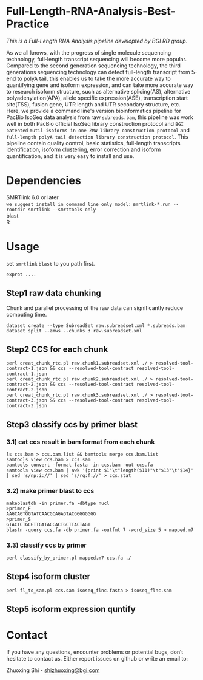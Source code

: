 # Full-Length-RNA-Analysis-Best-Practice
*This is a Full-Length RNA Analysis pipeline developted by BGI RD group.*

As we all knows, with the progress of single molecule sequencing technology, full-length transcript sequencing will become more popular. Compared to the second generation sequencing technology, the third generations sequencing technology can detect full-length transcript from 5-end to polyA tail, this enables us to take the more accurate way to quantifying gene and isoform expression, and can take more accurate way to research isoform structure, such as alternative splicing(AS), alternative polyadenylation(APA), allele specific expression(ASE), transcription start site(TSS), fusion gene, UTR length and UTR secondary structure, etc.   
Here, we provide a command line's version bioinformatics pipeline for PacBio IsoSeq data analysis from raw `subreads.bam`, this pipeline was work well in both PacBio official IsoSeq library construction protocol and `BGI patented` `mutil-isoforms in one ZMW library construction protocol` and `full-length polyA tail detection library construction protocol`. This pipeline contain quality control, basic statistics, full-length transcripts identification, isoform clustering, error correction and isoform quantification, and it is very easy to install and use.   

# Dependencies   
SMRTlink 6.0 or later   
`we suggest install in command line only model:` `smrtlink-*.run --rootdir smrtlink --smrttools-only`   
blast   
R

# Usage
set `smrtlink` `blast` to you path first.
```
exprot ....
```

## Step1 raw data chunking
Chunk and parallel processing of the raw data can significantly reduce computing time.
```
dataset create --type SubreadSet raw.subreadset.xml *.subreads.bam
dataset split --zmws --chunks 3 raw.subreadset.xml
```
## Step2 CCS for each chunk
```
perl creat_chunk_rtc.pl raw.chunk1.subreadset.xml ./ > resolved-tool-contract-1.json && ccs --resolved-tool-contract resolved-tool-contract-1.json   
perl creat_chunk_rtc.pl raw.chunk2.subreadset.xml ./ > resolved-tool-contract-2.json && ccs --resolved-tool-contract resolved-tool-contract-2.json  
perl creat_chunk_rtc.pl raw.chunk3.subreadset.xml ./ > resolved-tool-contract-3.json && ccs --resolved-tool-contract resolved-tool-contract-3.json  
```
## Step3 classify ccs by primer blast
### 3.1) cat ccs result in bam format from each chunk
```
ls ccs.bam > ccs.bam.list && bamtools merge ccs.bam.list
samtools view ccs.bam > ccs.sam
bamtools convert -format fasta -in ccs.bam -out ccs.fa 
samtools view ccs.bam | awk '{print $1"\t"length($11)"\t"$13"\t"$14}' | sed 's/np:i://' | sed 's/rq:f://' > ccs.stat 
```
### 3.2) make primer blast to ccs
```
makeblastdb -in primer.fa -dbtype nucl
>primer_F
AAGCAGTGGTATCAACGCAGAGTACGGGGGGGG
>primer_S
GTACTCTGCGTTGATACCACTGCTTACTAGT
blastn -query ccs.fa -db primer.fa -outfmt 7 -word_size 5 > mapped.m7 
```
### 3.3) classify ccs by primer
```
perl classify_by_primer.pl mapped.m7 ccs.fa ./ 
```
## Step4 isoform cluster
```
perl fl_to_sam.pl ccs.sam isoseq_flnc.fasta > isoseq_flnc.sam 
```
## Step5 isoform expression quntify


# Contact
If you have any questions, encounter problems or potential bugs, don’t hesitate to contact us. Either report issues on github or write an email to:

Zhuoxing Shi - shizhuoxing@bgi.com

